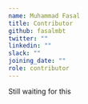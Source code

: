 ```yaml
---
name: Muhammad Fasal 
title: Contributor
github: fasalmbt
twitter: ""
linkedin: ""
slack: ""
joining_date: ""
role: contributor
---
```


Still waiting for this
